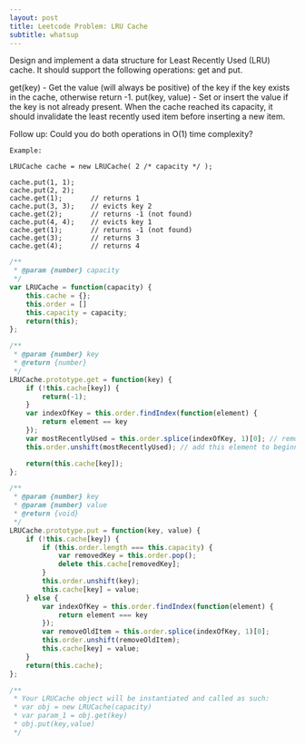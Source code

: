 ```yaml
---
layout: post
title: Leetcode Problem: LRU Cache
subtitle: whatsup
---
```


Design and implement a data structure for Least Recently Used (LRU) cache. It should support the following operations: get and put.

get(key) - Get the value (will always be positive) of the key if the key exists in the cache, otherwise return -1.
put(key, value) - Set or insert the value if the key is not already present. When the cache reached its capacity, it should invalidate the least recently used item before inserting a new item.

Follow up:
Could you do both operations in O(1) time complexity?

```
Example:

LRUCache cache = new LRUCache( 2 /* capacity */ );

cache.put(1, 1);
cache.put(2, 2);
cache.get(1);       // returns 1
cache.put(3, 3);    // evicts key 2
cache.get(2);       // returns -1 (not found)
cache.put(4, 4);    // evicts key 1
cache.get(1);       // returns -1 (not found)
cache.get(3);       // returns 3
cache.get(4);       // returns 4
```

```javascript
/**
 * @param {number} capacity
 */
var LRUCache = function(capacity) {
    this.cache = {};
    this.order = []
    this.capacity = capacity;
    return(this);
};

/**
 * @param {number} key
 * @return {number}
 */
LRUCache.prototype.get = function(key) {
    if (!this.cache[key]) {
        return(-1);
    }
    var indexOfKey = this.order.findIndex(function(element) {
        return element == key
    });
    var mostRecentlyUsed = this.order.splice(indexOfKey, 1)[0]; // remove element
    this.order.unshift(mostRecentlyUsed); // add this element to beginning

    return(this.cache[key]);
};

/**
 * @param {number} key
 * @param {number} value
 * @return {void}
 */
LRUCache.prototype.put = function(key, value) {
    if (!this.cache[key]) {
        if (this.order.length === this.capacity) {
            var removedKey = this.order.pop();
            delete this.cache[removedKey];
        }
        this.order.unshift(key);
        this.cache[key] = value;
    } else {
        var indexOfKey = this.order.findIndex(function(element) {
            return element === key
        });
        var removeOldItem = this.order.splice(indexOfKey, 1)[0];
        this.order.unshift(removeOldItem);
        this.cache[key] = value;
    }
    return(this.cache);
};

/**
 * Your LRUCache object will be instantiated and called as such:
 * var obj = new LRUCache(capacity)
 * var param_1 = obj.get(key)
 * obj.put(key,value)
 */
```
